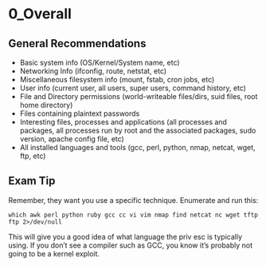 # 0\_Overall

## General Recommendations

* Basic system info \(OS/Kernel/System name, etc\) 
* Networking Info \(ifconfig, route, netstat, etc\) 
* Miscellaneous filesystem info \(mount, fstab, cron jobs, etc\) 
* User info \(current user, all users, super users, command history, etc\) 
* File and Directory permissions \(world-writeable files/dirs, suid files, root home directory\) 
* Files containing plaintext passwords  
* Interesting files, processes and applications \(all processes and packages, all processes run by root and the associated packages, sudo version, apache config file, etc\)
* All installed languages and tools \(gcc, perl, python, nmap, netcat, wget, ftp, etc\)

## Exam Tip

Remember, they want you use a specific technique. Enumerate and run this:

```text
which awk perl python ruby gcc cc vi vim nmap find netcat nc wget tftp ftp 2>/dev/null
```

This will give you a good idea of what language the priv esc is typically using. If you don’t see a compiler such as GCC, you know it’s probably not going to be a kernel exploit.

